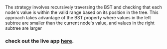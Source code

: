  The strategy involves recursively traversing the BST and checking that each node's value is within the valid range based on its position in the tree. This approach takes advantage of the BST property where values in the left subtree are smaller than the current node's value, and values in the right subtree are larger


### check out the live app [here](https://priyanka23-brs.github.io/Validate-BST-leet-code/).
